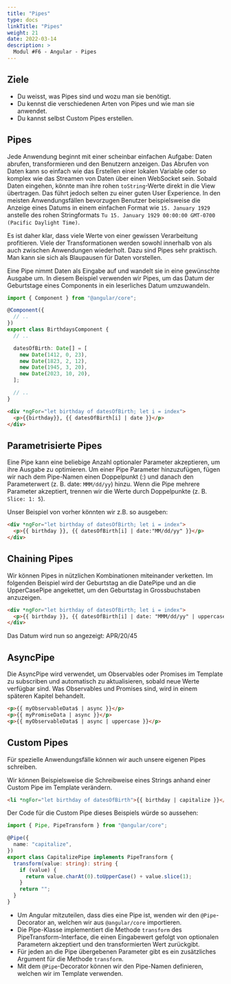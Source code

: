 ```yaml
---
title: "Pipes"
type: docs
linkTitle: "Pipes"
weight: 21
date: 2022-03-14
description: >
  Modul #F6 - Angular - Pipes
---
```


## Ziele

- Du weisst, was Pipes sind und wozu man sie benötigt.
- Du kennst die verschiedenen Arten von Pipes und wie man sie anwendet.
- Du kannst selbst Custom Pipes erstellen.

## Pipes

Jede Anwendung beginnt mit einer scheinbar einfachen Aufgabe: Daten abrufen, transformieren und den Benutzern anzeigen.
Das Abrufen von Daten kann so einfach wie das Erstellen einer lokalen Variable oder so komplex wie das Streamen von Daten über einen WebSocket sein.
Sobald Daten eingehen, könnte man ihre rohen `toString`-Werte direkt in die View übertragen. Das führt jedoch selten zu einer guten User Experience. In den meisten Anwendungsfällen
bevorzugen Benutzer beispielsweise die Anzeige eines Datums in einem einfachen Format wie `15. January 1929` anstelle des rohen Stringformats `Tu 15. January 1929 00:00:00 GMT-0700 (Pacific Daylight Time)`.

Es ist daher klar, dass viele Werte von einer gewissen Verarbeitung profitieren. Viele der Transformationen werden sowohl innerhalb von als auch zwischen Anwendungen wiederholt.
Dazu sind Pipes sehr praktisch. Man kann sie sich als Blaupausen für Daten vorstellen.

Eine Pipe nimmt Daten als Eingabe auf und wandelt sie in eine gewünschte Ausgabe um.
In diesem Beispiel verwenden wir Pipes, um das Datum der Geburtstage eines Components in ein leserliches Datum umzuwandeln.

```typescript
import { Component } from "@angular/core";

@Component({
  // ..
})
export class BirthdaysComponent {
  // ..

  datesOfBirth: Date[] = [
    new Date(1412, 0, 23),
    new Date(1823, 2, 12),
    new Date(1945, 3, 20),
    new Date(2023, 10, 20),
  ];

  // ..
}
```

```html
<div *ngFor="let birthday of datesOfBirth; let i = index">
  <p>{{birthday}}, {{ datesOfBirth[i] | date }}</p>
</div>
```

## Parametrisierte Pipes

Eine Pipe kann eine beliebige Anzahl optionaler Parameter akzeptieren, um ihre Ausgabe zu optimieren. Um einer Pipe Parameter hinzuzufügen,
fügen wir nach dem Pipe-Namen einen Doppelpunkt (:) und danach den Parameterwert (z. B. date: `MMM/dd/yy`) hinzu.
Wenn die Pipe mehrere Parameter akzeptiert, trennen wir die Werte durch Doppelpunkte (z. B. `Slice: 1: 5`).

Unser Beispiel von vorher könnten wir z.B. so ausgeben:

```html
<div *ngFor="let birthday of datesOfBirth; let i = index">
  <p>{{ birthday }}, {{ datesOfBirth[i] | date:"MM/dd/yy" }}</p>
</div>
```

## Chaining Pipes

Wir können Pipes in nützlichen Kombinationen miteinander verketten. Im folgenden Beispiel wird der Geburtstag an die DatePipe und an die UpperCasePipe
angekettet, um den Geburtstag in Grossbuchstaben anzuzeigen.

```html
<div *ngFor="let birthday of datesOfBirth; let i = index">
  <p>{{ birthday }}, {{ datesOfBirth[i] | date: "MMM/dd/yy" | uppercase }}</p>
</div>
```

Das Datum wird nun so angezeigt: APR/20/45

## AsyncPipe

Die AsyncPipe wird verwendet, um Observables oder Promises im Template zu subscriben und automatisch zu aktualisieren, sobald neue Werte verfügbar sind. Was Observables und Promises sind, wird in einem späteren Kapitel behandelt. 

```html
<p>{{ myObservableData$ | async }}</p>
<p>{{ myPromiseData | async }}</p>
<p>{{ myObservableData$ | async | uppercase }}</p>
```

## Custom Pipes

Für spezielle Anwendungsfälle können wir auch unsere eigenen Pipes schreiben.

Wir können Beispielsweise die Schreibweise eines Strings anhand einer Custom Pipe im Template verändern.

```html
<li *ngFor="let birthday of datesOfBirth">{{ birthday | capitalize }}</li>
```

Der Code für die Custom Pipe dieses Beispiels würde so aussehen:

```typescript
import { Pipe, PipeTransform } from "@angular/core";

@Pipe({
  name: "capitalize",
})
export class CapitalizePipe implements PipeTransform {
  transform(value: string): string {
    if (value) {
      return value.charAt(0).toUpperCase() + value.slice(1);
    }
    return "";
  }
}
```

- Um Angular mitzuteilen, dass dies eine Pipe ist, wenden wir den `@Pipe`-Decorator an, welchen wir aus `@angular/core` importieren.
- Die Pipe-Klasse implementiert die Methode `transform` des PipeTransform-Interface, die einen Eingabewert gefolgt von optionalen Parametern akzeptiert und den transformierten Wert zurückgibt.
- Für jeden an die Pipe übergebenen Parameter gibt es ein zusätzliches Argument für die Methode `transform`.
- Mit dem `@Pipe`-Decorator können wir den Pipe-Namen definieren, welchen wir im Template verwenden.

